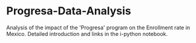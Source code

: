 # Progresa-Data-Analysis
Analysis of the impact of the 'Progresa' program on the Enrollment rate in Mexico.
Detailed introduction and links in the i-python notebook.
